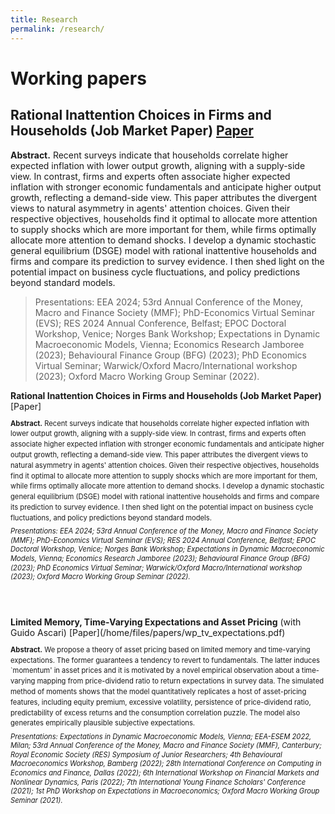 ```yaml
---
title: Research
permalink: /research/
---
```

# Working papers

## **Rational Inattention Choices in Firms and Households (Job Market Paper)** [Paper](/home/files/papers/)

**Abstract.** Recent surveys indicate that households correlate higher expected inflation with lower output growth, aligning with a supply-side view. In contrast, firms and experts often associate higher expected inflation with stronger economic fundamentals and anticipate higher output growth, reflecting a demand-side view. This paper attributes the divergent views to natural asymmetry in agents' attention choices. Given their respective objectives, households find it optimal to allocate more attention to supply shocks which are more important for them, while firms optimally allocate more attention to demand shocks. I develop a dynamic stochastic general equilibrium (DSGE) model with rational inattentive households and firms and compare its prediction to survey evidence. I then shed light on the potential impact on business cycle fluctuations, and policy predictions beyond standard models.

>Presentations: EEA 2024; 53rd Annual Conference of the Money, Macro and Finance Society (MMF); PhD-Economics Virtual Seminar (EVS); RES 2024 Annual Conference, Belfast; EPOC Doctoral Workshop, Venice; Norges Bank Workshop; Expectations in Dynamic Macroeconomic Models, Vienna; Economics Research Jamboree (2023); Behavioural Finance Group (BFG) (2023); PhD Economics Virtual Seminar; Warwick/Oxford Macro/International workshop (2023); Oxford Macro Working Group Seminar (2022).

<p style="margin-bottom: 0.5em; font-size: 1em;"><strong>Rational Inattention Choices in Firms and Households (Job Market Paper)</strong> [Paper]</p>

<p style="margin-bottom: 0.5em; font-size: 0.8em; line-height: 1.5;"><strong>Abstract.</strong> Recent surveys indicate that households correlate higher expected inflation with lower output growth, aligning with a supply-side view. In contrast, firms and experts often associate higher expected inflation with stronger economic fundamentals and anticipate higher output growth, reflecting a demand-side view. This paper attributes the divergent views to natural asymmetry in agents' attention choices. Given their respective objectives, households find it optimal to allocate more attention to supply shocks which are more important for them, while firms optimally allocate more attention to demand shocks. I develop a dynamic stochastic general equilibrium (DSGE) model with rational inattentive households and firms and compare its prediction to survey evidence. I then shed light on the potential impact on business cycle fluctuations, and policy predictions beyond standard models.</p>

<p style="margin-top: 0em; margin-bottom: 5em; font-size: 0.8em; line-height: 1.3;">
<em>Presentations: EEA 2024; 53rd Annual Conference of the Money, Macro and Finance Society (MMF); PhD-Economics Virtual Seminar (EVS); RES 2024 Annual Conference, Belfast; EPOC Doctoral Workshop, Venice; Norges Bank Workshop; Expectations in Dynamic Macroeconomic Models, Vienna; Economics Research Jamboree (2023); Behavioural Finance Group (BFG) (2023); PhD Economics Virtual Seminar; Warwick/Oxford Macro/International workshop (2023); Oxford Macro Working Group Seminar (2022).</em>
</p>



<p style="margin-bottom: 0.5em; font-size: 1em;"><strong>Limited Memory, Time-Varying Expectations and Asset Pricing</strong> (with Guido Ascari) [Paper](/home/files/papers/wp_tv_expectations.pdf) </p> 
<p style="margin-bottom: 0.5em; font-size: 0.8em; line-height: 1.5;"><strong>Abstract.</strong> We propose a theory of asset pricing based on limited memory and time-varying expectations. The former guarantees a tendency to revert to fundamentals. The latter induces `momentum' in asset prices and it is motivated by a novel empirical observation about a time-varying mapping from price-dividend ratio to return expectations in survey data. The simulated method of moments shows that the model quantitatively replicates a host of asset-pricing features, including equity premium, excessive volatility, persistence of price-dividend ratio, predictability of excess returns and the consumption correlation puzzle. The model also generates empirically plausible subjective expectations.</p>

<p style="margin-top: 0em; margin-bottom: 5em; font-size: 0.8em; line-height: 1.3;">
<em>Presentations:  Expectations in Dynamic Macroeconomic Models, Vienna; EEA-ESEM 2022, Milan; 53rd Annual Conference of the Money, Macro and Finance  Society (MMF), Canterbury; Royal Economic Society (RES) Symposium of Junior Researchers; 4th Behavioural Macroeconomics Workshop, Bamberg (2022); 28th International Conference on Computing in Economics and Finance, Dallas (2022); 6th International Workshop on Financial Markets and Nonlinear Dynamics, Paris (2022); 7th International Young Finance Scholars' Conference (2021); 1st PhD Workshop on Expectations in Macroeconomics;  Oxford Macro Working Group Seminar (2021).</em>
</p>
